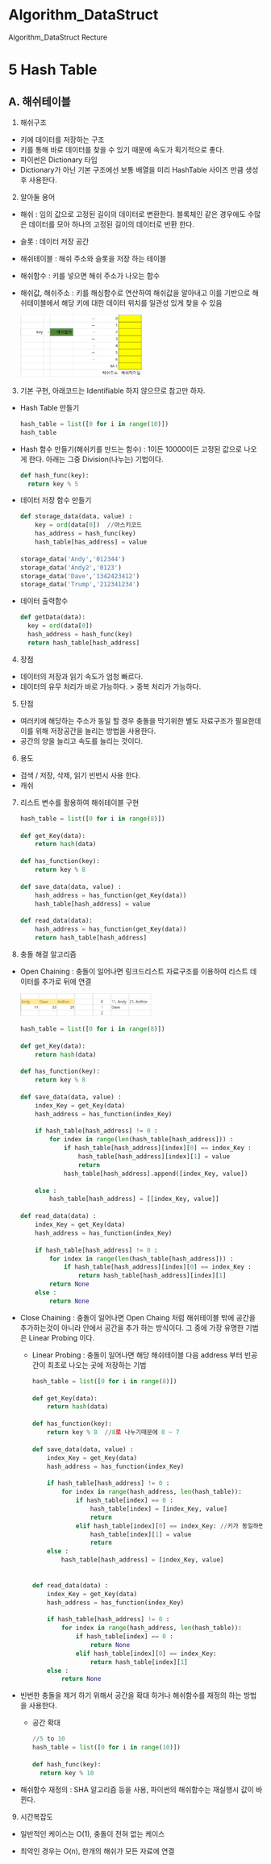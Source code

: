 # Algorithm_DataStruct
Algorithm_DataStruct Recture

5 Hash Table
===========

## A. 해쉬테이블

1) 해쉬구조

* 키에 데이터를 저장하는 구조
* 키를 통해 바로 데이터를 찾을 수 있기 때문에 속도가 획기적으로 좋다.
* 파이썬은 Dictionary 타입
* Dictionary가 아닌 기본 구조에선 보통 배열을 미리 HashTable 사이즈 만큼 생성 후 사용한다.

2) 알아둘 용어

* 해쉬 : 임의 값으로 고정된 길이의 데이터로 변환한다. 블록체인 같은 경우에도 수많은 데이터를 모아 하나의 고정된 길이의 데이터로 반환 한다.
* 슬롯 : 데이터 저장 공간
* 해쉬테이블 : 해쉬 주소와 슬롯을 저장 하는 테이블
* 해쉬함수 : 키를 넣으면 해쉬 주소가 나오는 함수
* 해쉬값, 해쉬주소 : 키를 해싱함수로 연산하여 해쉬값을 알아내고 이를 기반으로 해쉬테이블에서 해당 키에 대한 데이터 위치를 일관성 있게 찾을 수 있음

  <img src = "https://github.com/HwangWoonChun/Algorithm_DataStruct/blob/master/image/rect_07_468_247.png" width = 242 height = 123>

3) 기본 구현, 아래코드는 Identifiable 하지 않으므로 참고만 하자.

* Hash Table 만들기

  ``` python
  hash_table = list([0 for i in range(10)])
  hash_table
  ```

* Hash 함수 만들기(해쉬키를 만드는 함수) : 1이든 10000이든 고정된 값으로 나오게 한다. 아래는 그중 Division(나누는) 기법이다.

  ``` python
  def hash_func(key):
    return key % 5
  ```

* 데이터 저장 함수 만들기

  ``` python
  def storage_data(data, value) :
      key = ord(data[0])  //아스키코드
      has_address = hash_func(key)
      hash_table[has_address] = value

  storage_data('Andy','012344')
  storage_data('Andy2','0123')
  storage_data('Dave','1342423412')
  storage_data('Trump','212341234')
  ```

* 데이터 출력함수

  ``` python
  def getData(data):
    key = ord(data[0])
    hash_address = hash_func(key)
    return hash_table[hash_address]
  ```

4) 장점
* 데이터의 저장과 읽기 속도가 엄청 빠르다. 
* 데이터의 유무 처리가 바로 가능하다. > 중복 처리가 가능하다.
  
5) 단점
* 여러키에 해당하는 주소가 동일 할 경우 충돌을 막기위한 별도 자료구조가 필요한데 이를 위해 저장공간을 늘리는 방법을 사용한다.
* 공간의 양을 늘리고 속도를 늘리는 것이다.
  
6) 용도
* 검색 / 저장, 삭제, 읽기 빈번시 사용 한다.
* 캐쉬
  
7) 리스트 변수를 활용하여 해쉬테이블 구현

    ``` python
    hash_table = list([0 for i in range(8)])

    def get_Key(data):
        return hash(data)

    def has_function(key):
        return key % 8

    def save_data(data, value) :
        hash_address = has_function(get_Key(data))
        hash_table[hash_address] = value

    def read_data(data):
        hash_address = has_function(get_Key(data))
        return hash_table[hash_address]
    ```
8) 충돌 해결 알고리즘
  
  * Open Chaining : 충돌이 일어나면 링크드리스트 자료구조를 이용하여 리스트 데이터를 추가로 뒤에 연결
    
    <img src = "https://github.com/HwangWoonChun/Algorithm_DataStruct/blob/master/image/rect_07_2.png" width = 260 height = 45>

    ``` python
    hash_table = list([0 for i in range(8)])

    def get_Key(data):
        return hash(data)

    def has_function(key):
        return key % 8

    def save_data(data, value) :
        index_Key = get_Key(data)
        hash_address = has_function(index_Key)

        if hash_table[hash_address] != 0 :
            for index in range(len(hash_table[hash_address])) :
                if hash_table[hash_address][index][0] == index_Key :
                    hash_table[hash_address][index][1] = value 
                    return
                hash_table[hash_address].append([index_Key, value])

        else :
            hash_table[hash_address] = [[index_Key, value]]

    def read_data(data) :
        index_Key = get_Key(data)
        hash_address = has_function(index_Key)

        if hash_table[hash_address] != 0 :
            for index in range(len(hash_table[hash_address])) :
                if hash_table[hash_address][index][0] == index_Key :
                    return hash_table[hash_address][index][1]
            return None
        else :
            return None
    ```

  * Close Chaining : 충돌이 일어나면 Open Chaing 처럼 해쉬테이블 밖에 공간을 추가하는것이 아니라 안에서 공간을 추가 하는 방식이다. 그 중에 가장 유명한 기법은 Linear Probing 이다.
    
    * Linear Probing : 충돌이 일어나면 해당 해쉬테이블 다음 address 부터 빈공간이 최초로 나오는 곳에 저장하는 기법

      ``` python
      hash_table = list([0 for i in range(8)])

      def get_Key(data):
          return hash(data)

      def has_function(key):
          return key % 8  //8로 나누기때문에 0 ~ 7

      def save_data(data, value) :
          index_Key = get_Key(data)
          hash_address = has_function(index_Key)

          if hash_table[hash_address] != 0 :
              for index in range(hash_address, len(hash_table)):
                  if hash_table[index] == 0 :
                      hash_table[index] = [index_Key, value]
                      return
                  elif hash_table[index][0] == index_Key: //키가 동일하면 데이터를 업데이트 한다.
                      hash_table[index][1] = value
                      return
          else :
              hash_table[hash_address] = [index_Key, value]


      def read_data(data) :
          index_Key = get_Key(data)
          hash_address = has_function(index_Key)

          if hash_table[hash_address] != 0 :
              for index in range(hash_address, len(hash_table)):
                  if hash_table[index] == 0 :
                      return None
                  elif hash_table[index][0] == index_Key:
                      return hash_table[index][1]
          else :
              return None
      ```
      
  * 빈번한 충돌을 제거 하기 위해서 공간을 확대 하거나 해쉬함수를 재정의 하는 방법을 사용한다.
  
    * 공간 확대  
      ``` python
      //5 to 10
      hash_table = list([0 for i in range(10)])

      def hash_func(key):
        return key % 10
      ```

  * 해쉬함수 재정의 : SHA 알고리즘 등을 사용, 파이썬의 해쉬함수는 재실행시 값이 바뀐다.
  
9) 시간복잡도

  * 일반적인 케이스는 O(1), 충돌이 전혀 없는 케이스
  
  * 최악인 경우는 O(n), 한개의 해쉬가 모든 자료에 연결
